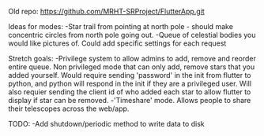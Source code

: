 Old repo: https://github.com/MRHT-SRProject/FlutterApp.git

Ideas for modes:
-Star trail from pointing at north pole - should make concentric circles from north pole going out.
-Queue of celestial bodies you would like pictures of. Could add specific settings for each request

Stretch goals:
-Privilege system to allow admins to add, remove and reorder entire queue. Non privileged mode that can only add, remove stars that you added yourself. Would require sending 'password' in the init from flutter to python, and python will respond in the init if they are a privileged user. Will also requier sending the client id of who added each star to allow flutter to display if star can be removed. 
-'Timeshare' mode. Allows people to share their telescopes across the web/app. 

TODO: 
-Add shutdown/periodic method to write data to disk
